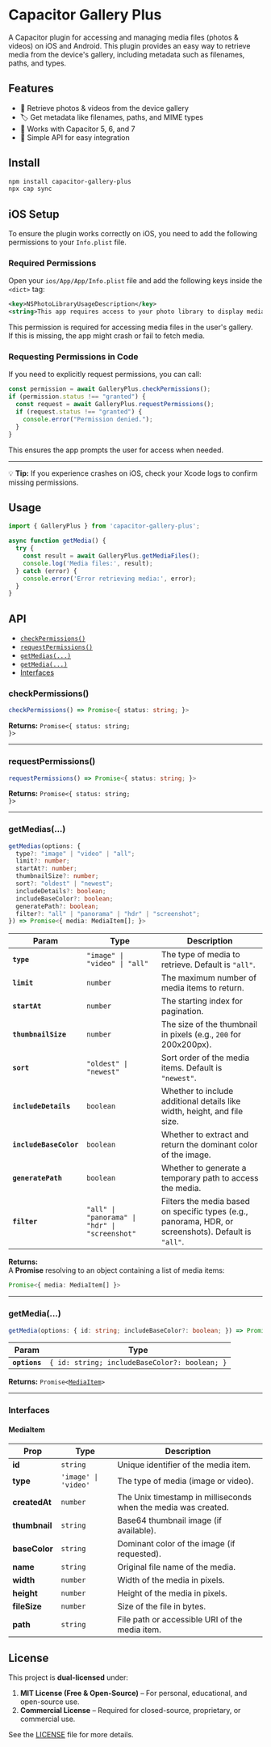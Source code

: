 # Capacitor Gallery Plus

A Capacitor plugin for accessing and managing media files (photos & videos) on iOS and Android. This plugin provides an easy way to retrieve media from the device's gallery, including metadata such as filenames, paths, and types.

## Features
- 📸 Retrieve photos & videos from the device gallery
- 🏷️ Get metadata like filenames, paths, and MIME types
- 🚀 Works with Capacitor 5, 6, and 7
- 🔧 Simple API for easy integration

## Install

```bash
npm install capacitor-gallery-plus
npx cap sync
```

## iOS Setup

To ensure the plugin works correctly on iOS, you need to add the following permissions to your `Info.plist` file.  

### **Required Permissions**
Open your `ios/App/App/Info.plist` file and add the following keys inside the `<dict>` tag:

```xml
<key>NSPhotoLibraryUsageDescription</key>
<string>This app requires access to your photo library to display media files.</string>
```

This permission is required for accessing media files in the user's gallery.  
If this is missing, the app might crash or fail to fetch media.

### **Requesting Permissions in Code**
If you need to explicitly request permissions, you can call:

```typescript
const permission = await GalleryPlus.checkPermissions();
if (permission.status !== "granted") {
  const request = await GalleryPlus.requestPermissions();
  if (request.status !== "granted") {
    console.error("Permission denied.");
  }
}
```

This ensures the app prompts the user for access when needed.

---

💡 **Tip:** If you experience crashes on iOS, check your Xcode logs to confirm missing permissions.

## Usage

```typescript
import { GalleryPlus } from 'capacitor-gallery-plus';

async function getMedia() {
  try {
    const result = await GalleryPlus.getMediaFiles();
    console.log('Media files:', result);
  } catch (error) {
    console.error('Error retrieving media:', error);
  }
}
```

## API

<docgen-index>

* [`checkPermissions()`](#checkpermissions)
* [`requestPermissions()`](#requestpermissions)
* [`getMedias(...)`](#getmedias)
* [`getMedia(...)`](#getmedia)
* [Interfaces](#interfaces)

</docgen-index>

<docgen-api>
<!--Update the source file JSDoc comments and rerun docgen to update the docs below-->

### checkPermissions()

```typescript
checkPermissions() => Promise<{ status: string; }>
```

**Returns:** <code>Promise&lt;{ status: string; }&gt;</code>

--------------------


### requestPermissions()

```typescript
requestPermissions() => Promise<{ status: string; }>
```

**Returns:** <code>Promise&lt;{ status: string; }&gt;</code>

--------------------


### getMedias(...)

```typescript
getMedias(options: { 
  type?: "image" | "video" | "all"; 
  limit?: number; 
  startAt?: number; 
  thumbnailSize?: number; 
  sort?: "oldest" | "newest"; 
  includeDetails?: boolean; 
  includeBaseColor?: boolean; 
  generatePath?: boolean; 
  filter?: "all" | "panorama" | "hdr" | "screenshot"; 
}) => Promise<{ media: MediaItem[]; }>
```

| Param         | Type                                                                                                                   | Description |
|--------------|------------------------------------------------------------------------------------------------------------------------|-------------|
| **`type`**   | <code>"image" \| "video" \| "all"</code>                                                                                | The type of media to retrieve. Default is `"all"`. |
| **`limit`**  | <code>number</code>                                                                                                    | The maximum number of media items to return. |
| **`startAt`** | <code>number</code>                                                                                                   | The starting index for pagination. |
| **`thumbnailSize`** | <code>number</code>                                                                                             | The size of the thumbnail in pixels (e.g., `200` for 200x200px). |
| **`sort`**   | <code>"oldest" \| "newest"</code>                                                                                      | Sort order of the media items. Default is `"newest"`. |
| **`includeDetails`** | <code>boolean</code>                                                                                           | Whether to include additional details like width, height, and file size. |
| **`includeBaseColor`** | <code>boolean</code>                                                                                        | Whether to extract and return the dominant color of the image. |
| **`generatePath`** | <code>boolean</code>                                                                                            | Whether to generate a temporary path to access the media. |
| **`filter`** | <code>"all" \| "panorama" \| "hdr" \| "screenshot"</code>                                                              | Filters the media based on specific types (e.g., panorama, HDR, or screenshots). Default is `"all"`. |

**Returns:**  
A **Promise** resolving to an object containing a list of media items:
```typescript
Promise<{ media: MediaItem[] }>
```

--------------------


### getMedia(...)

```typescript
getMedia(options: { id: string; includeBaseColor?: boolean; }) => Promise<MediaItem>
```

| Param         | Type                                                     |
| ------------- | -------------------------------------------------------- |
| **`options`** | <code>{ id: string; includeBaseColor?: boolean; }</code> |

**Returns:** <code>Promise&lt;<a href="#mediaitem">MediaItem</a>&gt;</code>

--------------------


### Interfaces

#### MediaItem

| Prop          | Type                            | Description |
|--------------|--------------------------------|-------------|
| **id**        | <code>string</code>             | Unique identifier of the media item. |
| **type**      | <code>'image' \| 'video'</code> | The type of media (image or video). |
| **createdAt** | <code>number</code> | The Unix timestamp in milliseconds when the media was created. |
| **thumbnail** | <code>string</code>             | Base64 thumbnail image (if available). |
| **baseColor** | <code>string</code>             | Dominant color of the image (if requested). |
| **name**      | <code>string</code>             | Original file name of the media. |
| **width**     | <code>number</code>             | Width of the media in pixels. |
| **height**    | <code>number</code>             | Height of the media in pixels. |
| **fileSize**  | <code>number</code>             | Size of the file in bytes. |
| **path**      | <code>string</code>             | File path or accessible URI of the media item. |



</docgen-api>


## License

This project is **dual-licensed** under:
1. **MIT License (Free & Open-Source)** – For personal, educational, and open-source use.
2. **Commercial License** – Required for closed-source, proprietary, or commercial use.


See the [LICENSE](LICENSE) file for more details.

